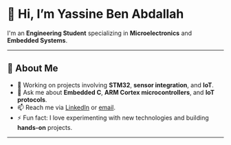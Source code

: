 # 👋 Hi, I’m Yassine Ben Abdallah

I'm an **Engineering Student** specializing in **Microelectronics** and **Embedded Systems**.

---

## 🚀 About Me


- 🔭 Working on projects involving **STM32**, **sensor integration**, and **IoT**.
- 💬 Ask me about **Embedded C**, **ARM Cortex microcontrollers**, and **IoT protocols**.
- 📫 Reach me via [LinkedIn](linkedin.com/in/yassine-ben-abdallah-a8b466259) or [email](ybenabdallah700@gmail.com).
- ⚡ Fun fact: I love experimenting with new technologies and building **hands-on** projects.

---

